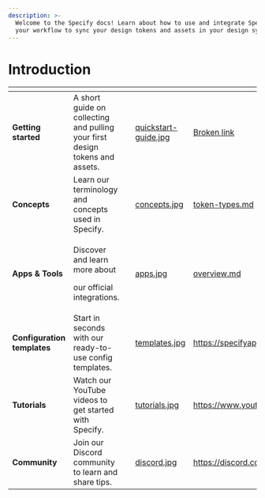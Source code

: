 ```yaml
---
description: >-
  Welcome to the Specify docs! Learn about how to use and integrate Specify in
  your workflow to sync your design tokens and assets in your design system.
---
```


# Introduction

<table data-view="cards"><thead><tr><th></th><th></th><th data-hidden></th><th data-hidden data-card-cover data-type="files"></th><th data-hidden data-card-target data-type="content-ref"></th></tr></thead><tbody><tr><td><strong>Getting started</strong></td><td>A short guide on collecting and pulling your first design tokens and assets.</td><td></td><td><a href="front/documentation/.gitbook/assets/quickstart-guide.jpg">quickstart-guide.jpg</a></td><td><a href="broken-reference">Broken link</a></td></tr><tr><td><strong>Concepts</strong></td><td>Learn our terminology and concepts used in Specify.</td><td></td><td><a href="front/documentation/.gitbook/assets/concepts.jpg">concepts.jpg</a></td><td><a href="concepts/token-types.md">token-types.md</a></td></tr><tr><td><strong>Apps &#x26; Tools</strong></td><td><p>Discover and learn more about</p><p>our official integrations.</p></td><td></td><td><a href="front/documentation/.gitbook/assets/apps.jpg">apps.jpg</a></td><td><a href="apps-and-tools/overview.md">overview.md</a></td></tr><tr><td><strong>Configuration templates</strong></td><td>Start in seconds with our ready-to-use config templates.</td><td></td><td><a href="front/documentation/.gitbook/assets/templates.jpg">templates.jpg</a></td><td><a href="https://specifyapp.com/templates">https://specifyapp.com/templates</a></td></tr><tr><td><strong>Tutorials</strong></td><td>Watch our YouTube videos to get started with Specify.</td><td></td><td><a href="front/documentation/.gitbook/assets/tutorials.jpg">tutorials.jpg</a></td><td><a href="https://www.youtube.com/@specify7350">https://www.youtube.com/@specify7350</a></td></tr><tr><td><strong>Community</strong></td><td>Join our Discord community to learn and share tips.</td><td></td><td><a href="front/documentation/.gitbook/assets/discord.jpg">discord.jpg</a></td><td><a href="https://discord.com/invite/vMkDk4CbG4">https://discord.com/invite/vMkDk4CbG4</a></td></tr></tbody></table>
